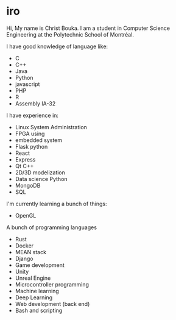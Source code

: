 # iro
Hi, My name is Christ Bouka. I am a student in Computer Science Engineering at the Polytechnic School of Montréal.

I have good knowledge of language like:

- C
- C++
- Java
- Python
- javascript
- PHP
- R
- Assembly IA-32
  
I have experience in:

- Linux System Administration
- FPGA using
- embedded system
- Flask python
- React
- Express
- Qt C++
- 2D/3D modelization
- Data science Python
- MongoDB
- SQL
  
I'm currently learning a bunch of things:

- OpenGL
  
A bunch of programming languages

- Rust
- Docker
- MEAN stack
- Django
- Game development
- Unity
- Unreal Engine
- Microcontroller programming
- Machine learning
- Deep Learning
- Web development (back end)
- Bash and scripting
